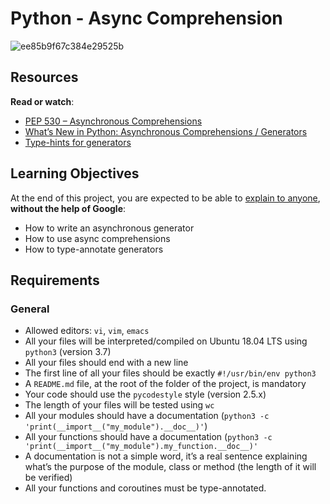# Python - Async Comprehension

<div class="panel panel-default" id="project-description">
  <div class="panel-body">
    <p><img src="https://user-images.githubusercontent.com/90220978/215613439-cd1f2c53-b7de-42e5-ab63-18c7ef10220b.png" alt="ee85b9f67c384e29525b" loading="lazy" style=""></p>

<h2>Resources</h2>

<p><strong>Read or watch</strong>:</p>

<ul>
<li><a href="https://peps.python.org/pep-0530/" title="PEP 530 -- Asynchronous Comprehensions" target="_blank">PEP 530 – Asynchronous Comprehensions</a></li>
<li><a href="https://www.blog.pythonlibrary.org/2017/02/14/whats-new-in-python-asynchronous-comprehensions-generators/" title="What’s New in Python: Asynchronous Comprehensions / Generators" target="_blank">What’s New in Python: Asynchronous Comprehensions / Generators</a></li>
<li><a href="https://stackoverflow.com/questions/42531143/how-to-type-hint-a-generator-in-python-3" title="Type-hints for generators" target="_blank">Type-hints for generators</a></li>
</ul>

<h2>Learning Objectives</h2>

<p>At the end of this project, you are expected to be able to <a href="https://fs.blog/feynman-learning-technique/" title="explain to anyone" target="_blank">explain to anyone</a>, <strong>without the help of Google</strong>:</p>

<ul>
<li>How to write an asynchronous generator</li>
<li>How to use async comprehensions</li>
<li>How to type-annotate generators</li>
</ul>

<h2>Requirements</h2>

<h3>General</h3>

<ul>
<li>Allowed editors: <code>vi</code>, <code>vim</code>, <code>emacs</code></li>
<li>All your files will be interpreted/compiled on Ubuntu 18.04 LTS using <code>python3</code> (version 3.7)</li>
<li>All your files should end with a new line</li>
<li>The first line of all your files should be exactly <code>#!/usr/bin/env python3</code></li>
<li>A <code>README.md</code> file, at the root of the folder of the project, is mandatory</li>
<li>Your code should use the <code>pycodestyle</code> style (version 2.5.x)</li>
<li>The length of your files will be tested using <code>wc</code></li>
<li>All your modules should have a documentation (<code>python3 -c 'print(__import__("my_module").__doc__)'</code>)</li>
<li>All your functions should have a documentation (<code>python3 -c 'print(__import__("my_module").my_function.__doc__)'</code></li>
<li>A documentation is not a simple word, it’s a real sentence explaining what’s the purpose of the module, class or method (the length of it will be verified)</li>
<li>All your functions and coroutines must be type-annotated.</li>
</ul>

  </div>
</div>
